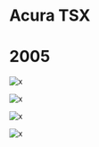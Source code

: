 # Acura TSX

# 2005

![x](OEM-Docs/Honda/2005-tsx-1.png)

![x](OEM-Docs/Honda/2005-tsx-2.png)

![x](OEM-Docs/Honda/2005-tsx-3.png)

![x](OEM-Docs/Honda/2005-tsx-4.png)
